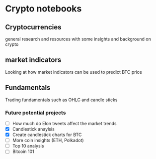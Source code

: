 # Crypto notebooks


## Cryptocurrencies

general research and resources with some insights and background on crypto

## market indicators

Looking at how market indicators can be used to predict BTC price

## Fundamentals

Trading fundamentals such as OHLC and candle sticks

### Future potential projects

-[ ] How much do Elon tweets affect the market trends
-[x] Candlestick anaylsis
-[x] Create candlestick charts for BTC
-[ ] More coin insights (ETH, Polkadot)
-[ ] Top 10 analysis
-[ ] Bitcoin 101 
